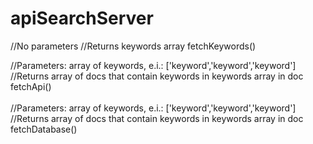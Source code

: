 # apiSearchServer

//No parameters
//Returns keywords array
fetchKeywords()

//Parameters: array of keywords, e.i.: ['keyword','keyword','keyword'] <br/>
//Returns array of docs that contain keywords in keywords array in doc <br/>
fetchApi() <br/>
<br/>
//Parameters: array of keywords, e.i.: ['keyword','keyword','keyword']<br/>
//Returns array of docs that contain keywords in keywords array in doc<br/>
fetchDatabase()

